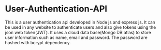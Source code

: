 # User-Authentication-API
This is a user authentication api developed in Node js and express js. It can be used in any website to authenticate users and also give tokens using the json web token(JWT). It uses a cloud data base(Mongo DB atlas) to store user information such as name, email and password. The password are hashed with bcrypt dependency.
